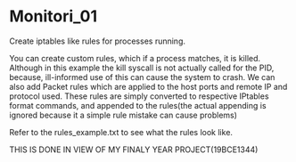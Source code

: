 # Monitori_01
Create iptables like rules for processes running.


You can create custom rules, which if a process matches, it is killed. Although in this example the kill syscall is not actually called for the PID, because, ill-informed use of this can cause the system to crash. 
We can also add Packet rules which are applied to the host ports and remote IP and protocol used. These rules are simply converted to respective IPtables format commands, and appended to the rules(the actual appending is ignored because it a simple rule mistake can cause problems)

Refer to the rules_example.txt to see what the rules look like.



THIS IS DONE IN VIEW OF MY FINALY YEAR PROJECT(19BCE1344)
